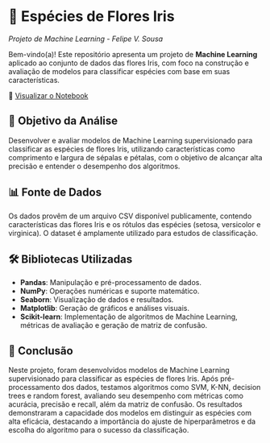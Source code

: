 # 🌸 Espécies de Flores Iris  
*Projeto de Machine Learning - Felipe V. Sousa*

Bem-vindo(a)! Este repositório apresenta um projeto de **Machine Learning** aplicado ao conjunto de dados das flores Iris, com foco na construção e avaliação de modelos para classificar espécies com base em suas características.

🔗 [Visualizar o Notebook](https://github.com/benzerinsio/FloralSpecies-ML/blob/main/ML_iris.ipynb)

## 🎯 Objetivo da Análise

Desenvolver e avaliar modelos de Machine Learning supervisionado para classificar as espécies de flores Iris, utilizando características como comprimento e largura de sépalas e pétalas, com o objetivo de alcançar alta precisão e entender o desempenho dos algoritmos.

## 📊 Fonte de Dados

Os dados provêm de um arquivo CSV disponível publicamente, contendo características das flores Iris e os rótulos das espécies (setosa, versicolor e virginica). O dataset é amplamente utilizado para estudos de classificação.

## 🛠️ Bibliotecas Utilizadas

- **Pandas**: Manipulação e pré-processamento de dados.  
- **NumPy**: Operações numéricas e suporte matemático.  
- **Seaborn**: Visualização de dados e resultados.  
- **Matplotlib**: Geração de gráficos e análises visuais.  
- **Scikit-learn**: Implementação de algoritmos de Machine Learning, métricas de avaliação e geração de matriz de confusão.

## 💬 Conclusão

Neste projeto, foram desenvolvidos modelos de Machine Learning supervisionado para classificar as espécies de flores Iris. Após pré-processamento dos dados, testamos algoritmos como SVM, K-NN, decision trees e random forest, avaliando seu desempenho com métricas como acurácia, precisão e recall, além da matriz de confusão. Os resultados demonstraram a capacidade dos modelos em distinguir as espécies com alta eficácia, destacando a importância do ajuste de hiperparâmetros e da escolha do algoritmo para o sucesso da classificação.